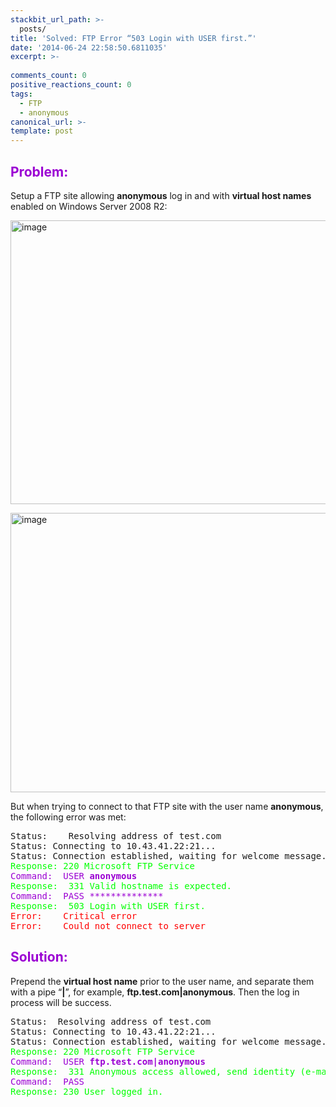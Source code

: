```yaml
---
stackbit_url_path: >-
  posts/
title: 'Solved: FTP Error “503 Login with USER first.”'
date: '2014-06-24 22:58:50.6811035'
excerpt: >-
  
comments_count: 0
positive_reactions_count: 0
tags: 
  - FTP
  - anonymous
canonical_url: >-
template: post
---
```

<h2><font color="#9b00d3">Problem:</font></h2>  <p>Setup a FTP site allowing <strong>anonymous</strong> log in and with <strong>virtual host names</strong> enabled on Windows Server 2008 R2:</p>  <p><a href="http://zizhujy.com/blog/image.axd?picture=image_627.png"><img title="image" style="border-left-width: 0px; border-right-width: 0px; background-image: none; border-bottom-width: 0px; padding-top: 0px; padding-left: 0px; display: inline; padding-right: 0px; border-top-width: 0px" border="0" alt="image" src="http://zizhujy.com/blog/image.axd?picture=image_thumb_346.png" width="655" height="454" /></a></p>  <p><a href="http://zizhujy.com/blog/image.axd?picture=image_628.png"><img title="image" style="border-left-width: 0px; border-right-width: 0px; background-image: none; border-bottom-width: 0px; padding-top: 0px; padding-left: 0px; display: inline; padding-right: 0px; border-top-width: 0px" border="0" alt="image" src="http://zizhujy.com/blog/image.axd?picture=image_thumb_347.png" width="661" height="447" /></a></p>  <p>But when trying to connect to that FTP site with the user name <strong>anonymous</strong>, the following error was met:</p>  <pre class="cmd auto-wrap">Status:	Resolving address of test.com
Status:	Connecting to 10.43.41.22:21...
Status:	Connection established, waiting for welcome message...
<font color="#00ff00">Response:	220 Microsoft FTP Service</font>
<font color="#9b00d3">Command:	USER <strong>anonymous</strong>
</font><font color="#00ff00">Response:	331 Valid hostname is expected.</font>
<font color="#9b00d3">Command:	PASS **************
</font><font color="#00ff00">Response:	503 Login with USER first.</font>
<font color="#ff0000">Error:	Critical error</font>
<font color="#ff0000">Error:	Could not connect to server</font></pre>

<h2><font color="#9b00d3">Solution:</font></h2>

<p>Prepend the <strong>virtual host name</strong> prior to the user name, and separate them with a pipe “<strong>|</strong>”, for example, <strong>ftp.test.com|anonymous</strong>. Then the log in process will be success.</p>

<pre class="cmd auto-wrap">Status:	Resolving address of test.com
Status:	Connecting to 10.43.41.22:21...
Status:	Connection established, waiting for welcome message...
<font color="#00ff00">Response:	220 Microsoft FTP Service</font>
<font color="#9b00d3">Command:	USER <strong>ftp.test.com|anonymous</strong>
</font><font color="#00ff00">Response:	331 Anonymous access allowed, send identity (e-mail name) as password.</font>
<font color="#9b00d3">Command:	PASS</font> 
<font color="#00ff00">Response:	230 User logged in.</font></pre>